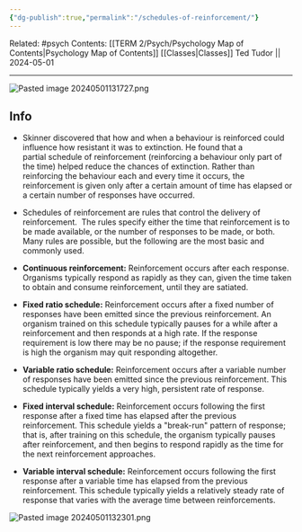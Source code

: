 ```yaml
---
{"dg-publish":true,"permalink":"/schedules-of-reinforcement/"}
---
```


Related: #psych
Contents: [[TERM 2/Psych/Psychology Map of Contents\|Psychology Map of Contents]]
[[Classes\|Classes]]
Ted Tudor || 2024-05-01
***
![Pasted image 20240501131727.png](/img/user/Pasted%20image%2020240501131727.png)
## Info 
- Skinner discovered that how and when a behaviour is reinforced could influence how resistant it was to extinction. He found that a partial schedule of reinforcement (reinforcing a behaviour only part of the time) helped reduce the chances of extinction. Rather than reinforcing the behaviour each and every time it occurs, the reinforcement is given only after a certain amount of time has elapsed or a certain number of responses have occurred. 
- Schedules of reinforcement are rules that control the delivery of reinforcement.  The rules specify either the time that reinforcement is to be made available, or the number of responses to be made, or both. Many rules are possible, but the following are the most basic and commonly used.

- **Continuous reinforcement:** Reinforcement occurs after each response. Organisms typically respond as rapidly as they can, given the time taken to obtain and consume reinforcement, until they are satiated.
- **Fixed ratio schedule:** Reinforcement occurs after a fixed number of responses have been emitted since the previous reinforcement. An organism trained on this schedule typically pauses for a while after a reinforcement and then responds at a high rate. If the response requirement is low there may be no pause; if the response requirement is high the organism may quit responding altogether.
- **Variable ratio schedule:** Reinforcement occurs after a variable number of responses have been emitted since the previous reinforcement. This schedule typically yields a very high, persistent rate of response.
- **Fixed interval schedule:** Reinforcement occurs following the first response after a fixed time has elapsed after the previous reinforcement. This schedule yields a "break-run" pattern of response; that is, after training on this schedule, the organism typically pauses after reinforcement, and then begins to respond rapidly as the time for the next reinforcement approaches.
- **Variable interval schedule:** Reinforcement occurs following the first response after a variable time has elapsed from the previous reinforcement. This schedule typically yields a relatively steady rate of response that varies with the average time between reinforcements.

![Pasted image 20240501132301.png](/img/user/Pasted%20image%2020240501132301.png)
